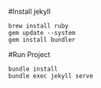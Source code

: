 #Install jekyll

```
brew install ruby
gem update --system
gem install bundler
```

#Run Project

```
bundle install
bundle exec jekyll serve
```
